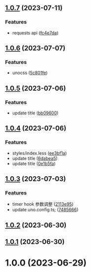 ## [1.0.7](https://github.com/xinlei3166/vite-vue-mobile-template/compare/v1.0.6...v1.0.7) (2023-07-11)


### Features

* requests api ([fc4e7da](https://github.com/xinlei3166/vite-vue-mobile-template/commit/fc4e7dad3f20c07b61054b938423c0e42207372e))



## [1.0.6](https://github.com/xinlei3166/vite-vue-mobile-template/compare/v1.0.5...v1.0.6) (2023-07-07)


### Features

* unocss ([5c801fe](https://github.com/xinlei3166/vite-vue-mobile-template/commit/5c801fed5319e488b668d8fc510bbe6f47374a09))



## [1.0.5](https://github.com/xinlei3166/vite-vue-mobile-template/compare/v1.0.4...v1.0.5) (2023-07-06)


### Features

* update title ([bb09600](https://github.com/xinlei3166/vite-vue-mobile-template/commit/bb096000b5ecd2f270642e26d65968239a4b91d8))



## [1.0.4](https://github.com/xinlei3166/vite-vue-mobile-template/compare/v1.0.3...v1.0.4) (2023-07-06)


### Features

* styles/index.less ([ee3bf1a](https://github.com/xinlei3166/vite-vue-mobile-template/commit/ee3bf1a76e13aec5e2f38f6bca58c0fcc8537806))
* update title ([6dabea5](https://github.com/xinlei3166/vite-vue-mobile-template/commit/6dabea5e75b55c8a33a8069d8917c4eb03392d8a))
* update title ([0e1b5fa](https://github.com/xinlei3166/vite-vue-mobile-template/commit/0e1b5fa5c747a504e3f9271e63436d7eca65ee80))



## [1.0.3](https://github.com/xinlei3166/vite-vue-mobile-template/compare/v1.0.2...v1.0.3) (2023-07-03)


### Features

* timer hook 参数调整 ([2113e95](https://github.com/xinlei3166/vite-vue-mobile-template/commit/2113e951db3ad97c241968cb518aa7ec068d3170))
* update uno.config.ts; ([7485666](https://github.com/xinlei3166/vite-vue-mobile-template/commit/7485666586b35bb6f4a77cf416e90ed454c68983))



## [1.0.2](https://github.com/xinlei3166/vite-vue-mobile-template/compare/v1.0.1...v1.0.2) (2023-06-30)



## [1.0.1](https://github.com/xinlei3166/vite-vue-mobile-template/compare/v1.0.0...v1.0.1) (2023-06-30)



# 1.0.0 (2023-06-29)



